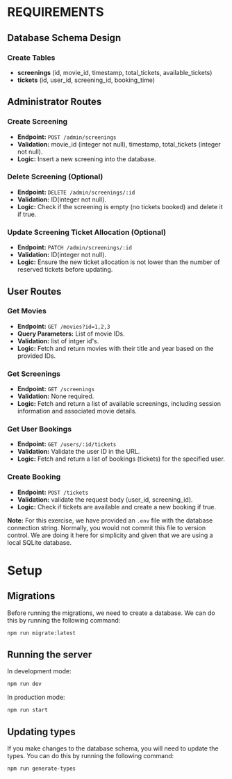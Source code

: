 
# REQUIREMENTS


## Database Schema Design

### Create Tables
- **screenings** (id, movie_id, timestamp, total_tickets, available_tickets)
- **tickets** (id, user_id, screening_id, booking_time)

## Administrator Routes

### Create Screening
- **Endpoint:** `POST /admin/screenings`
- **Validation:** movie_id (integer not null), timestamp, total_tickets (integer not null).
- **Logic:** Insert a new screening into the database.

### Delete Screening (Optional)
- **Endpoint:** `DELETE /admin/screenings/:id`
- **Validation:** ID(integer not null).
- **Logic:** Check if the screening is empty (no tickets booked) and delete it if true.

### Update Screening Ticket Allocation (Optional)
- **Endpoint:** `PATCH /admin/screenings/:id`
- **Validation:** ID(integer not null).
- **Logic:** Ensure the new ticket allocation is not lower than the number of reserved tickets before updating.

## User Routes

### Get Movies
- **Endpoint:** `GET /movies?id=1,2,3`
- **Query Parameters:** List of movie IDs.
- **Validation:** list of intger id's.
- **Logic:** Fetch and return movies with their title and year based on the provided IDs.

### Get Screenings
- **Endpoint:** `GET /screenings`
- **Validation:** None required.
- **Logic:** Fetch and return a list of available screenings, including session information and associated movie details.

### Get User Bookings
- **Endpoint:** `GET /users/:id/tickets`
- **Validation:** Validate the user ID in the URL.
- **Logic:** Fetch and return a list of bookings (tickets) for the specified user.

### Create Booking
- **Endpoint:** `POST /tickets`
- **Validation:** validate the request body (user_id, screening_id).
- **Logic:** Check if tickets are available and create a new booking if true.



**Note:** For this exercise, we have provided an `.env` file with the database connection string. Normally, you would not commit this file to version control. We are doing it here for simplicity and given that we are using a local SQLite database.
# Setup

## Migrations

Before running the migrations, we need to create a database. We can do this by running the following command:

```bash
npm run migrate:latest
```

## Running the server

In development mode:

```bash
npm run dev
```

In production mode:

```bash
npm run start
```

## Updating types

If you make changes to the database schema, you will need to update the types. You can do this by running the following command:

```bash
npm run generate-types
```